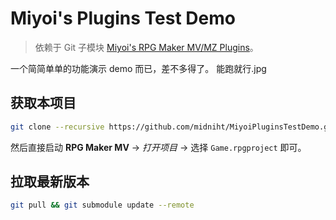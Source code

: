 # Miyoi's Plugins Test Demo

> 依赖于 Git 子模块 [Miyoi's RPG Maker MV/MZ Plugins](https://github.com/midniht/rpg-maker-mv-plugin)。

一个简简单单的功能演示 demo 而已，差不多得了。
能跑就行.jpg

## 获取本项目

```Bash
git clone --recursive https://github.com/midniht/MiyoiPluginsTestDemo.git
```

然后直接启动 **RPG Maker MV** -> _打开项目_ -> 选择 `Game.rpgproject` 即可。

## 拉取最新版本

```Bash
git pull && git submodule update --remote
```
